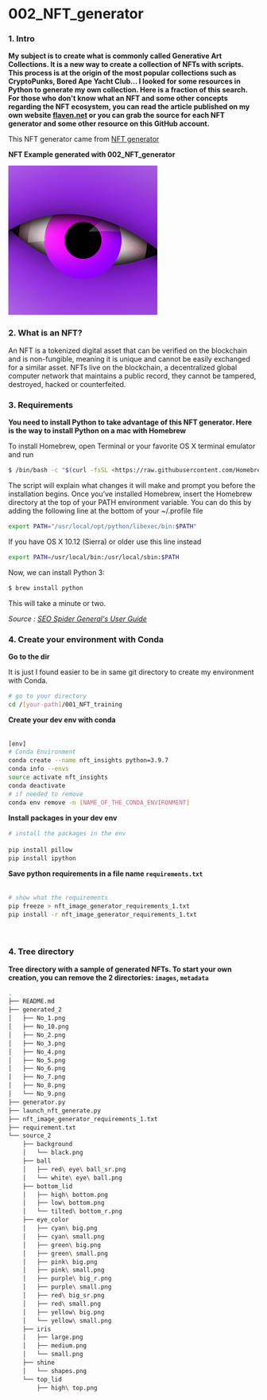 # 002_NFT_generator

### 1. Intro

**My subject is to create what is commonly called Generative Art Collections. It is a new way to create a collection of NFTs with scripts. This process is at the origin of the most popular collections such as CryptoPunks, Bored Ape Yacht Club... I looked for some resources in Python to generate my own collection. Here is a fraction of this search. For those who don't know what an NFT and some other concepts regarding the NFT ecosystem, you can read the article published on my own website [flaven.net](https://flaven.fr/) or you can grab the source for each NFT generator and some other resource on this GitHub account.**


This NFT generator came from [NFT generator](https://github.com/yoyoismee/NFT-generator)

**NFT Example generated with 002_NFT_generator**

![NFT Example generated with 002_NFT_generator](example_nft.png "NFT Example generated with 002_NFT_generator")


### 2. What is an NFT?
An NFT is a tokenized digital asset that can be verified on the blockchain and is non-fungible, meaning it is unique and cannot be easily exchanged for a similar asset. NFTs live on the blockchain, a decentralized global computer network that maintains a public record, they cannot be tampered, destroyed, hacked or counterfeited.


### 3. Requirements
**You need to install Python to take advantage of this NFT generator. Here is the way to install Python on a mac with Homebrew**

To install Homebrew, open Terminal or your favorite OS X terminal emulator and run

```bash
$ /bin/bash -c "$(curl -fsSL <https://raw.githubusercontent.com/Homebrew/install/master/install.sh>)"
```


The script will explain what changes it will make and prompt you before the installation begins. Once you’ve installed Homebrew, insert the Homebrew directory at the top of your PATH environment variable. You can do this by adding the following line at the bottom of your ~/.profile file

```bash
export PATH="/usr/local/opt/python/libexec/bin:$PATH"
```

If you have OS X 10.12 (Sierra) or older use this line instead

```bash
export PATH=/usr/local/bin:/usr/local/sbin:$PATH
```

Now, we can install Python 3:

```bash
$ brew install python
```

This will take a minute or two.

*Source : [SEO Spider General's User Guide](https://docs.python-guide.org/starting/install3/osx/)*

### 4. Create your environment with Conda

**Go to the dir**

It is just I found easier to be in same git directory to create my environment with Conda.

```bash
# go to your directory
cd /[your-path]/001_NFT_training
```

**Create your dev env with conda**

```bash

[env]
# Conda Environment
conda create --name nft_insights python=3.9.7
conda info --envs
source activate nft_insights
conda deactivate
# if needed to remove
conda env remove -n [NAME_OF_THE_CONDA_ENVIRONMENT]

```


**Install packages in your dev env**

```bash
# install the packages in the env

pip install pillow
pip install ipython
```

**Save python requirements in a file name `requirements.txt`**

```bash

# show what the requirements
pip freeze > nft_image_generator_requirements_1.txt
pip install -r nft_image_generator_requirements_1.txt




```


### 4. Tree directory

**Tree directory with a sample of generated NFTs. To start your own creation, you can remove the 2 directories: `images`, `metadata`**



```bash
.
├── README.md
├── generated_2
│   ├── No_1.png
│   ├── No_10.png
│   ├── No_2.png
│   ├── No_3.png
│   ├── No_4.png
│   ├── No_5.png
│   ├── No_6.png
│   ├── No_7.png
│   ├── No_8.png
│   └── No_9.png
├── generator.py
├── launch_nft_generate.py
├── nft_image_generator_requirements_1.txt
├── requirement.txt
└── source_2
    ├── background
    │   └── black.png
    ├── ball
    │   ├── red\ eye\ ball_sr.png
    │   └── white\ eye\ ball.png
    ├── bottom_lid
    │   ├── high\ bottom.png
    │   ├── low\ bottom.png
    │   └── tilted\ bottom_r.png
    ├── eye_color
    │   ├── cyan\ big.png
    │   ├── cyan\ small.png
    │   ├── green\ big.png
    │   ├── green\ small.png
    │   ├── pink\ big.png
    │   ├── pink\ small.png
    │   ├── purple\ big_r.png
    │   ├── purple\ small.png
    │   ├── red\ big_sr.png
    │   ├── red\ small.png
    │   ├── yellow\ big.png
    │   └── yellow\ small.png
    ├── iris
    │   ├── large.png
    │   ├── medium.png
    │   └── small.png
    ├── shine
    │   └── shapes.png
    └── top_lid
        ├── high\ top.png
```

